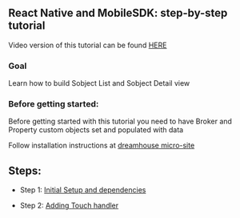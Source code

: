 ## React Native and MobileSDK: step-by-step tutorial

Video version of this tutorial can be found [HERE](/tutorial_video/README.md)

### Goal

Learn how to build Sobject List and Sobject Detail view

### Before getting started:

Before getting started with this tutorial you need to have Broker and Property custom objects set and populated with data

Follow installation instructions at [dreamhouse micro-site](http://dreamhouse-site.herokuapp.com/installation/)

## Steps:

* Step 1: [Initial Setup and dependencies](/tutorial/step01_cleanup_and_dependencies/)

* Step 2: [Adding Touch handler](/tutorial/step02_touch_handler/)

